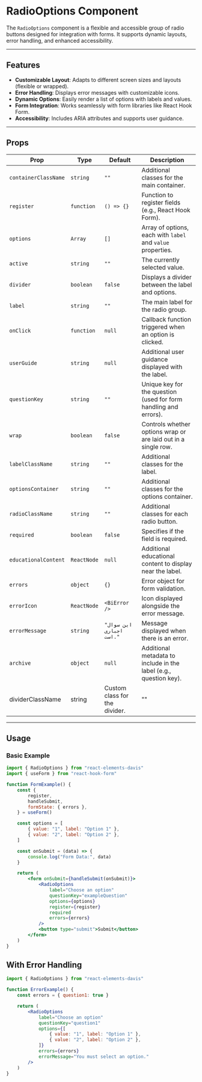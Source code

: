 # RadioOptions Component

The `RadioOptions` component is a flexible and accessible group of radio buttons designed for integration with forms. It supports dynamic layouts, error handling, and enhanced accessibility.

---

## Features

-   **Customizable Layout**: Adapts to different screen sizes and layouts (flexible or wrapped).
-   **Error Handling**: Displays error messages with customizable icons.
-   **Dynamic Options**: Easily render a list of options with labels and values.
-   **Form Integration**: Works seamlessly with form libraries like React Hook Form.
-   **Accessibility**: Includes ARIA attributes and supports user guidance.

---

## Props

| Prop                 | Type        | Default                       | Description                                                       |
| -------------------- | ----------- | ----------------------------- | ----------------------------------------------------------------- |
| `containerClassName` | `string`    | `""`                          | Additional classes for the main container.                        |
| `register`           | `function`  | `() => {}`                    | Function to register fields (e.g., React Hook Form).              |
| `options`            | `Array`     | `[]`                          | Array of options, each with `label` and `value` properties.       |
| `active`             | `string`    | `""`                          | The currently selected value.                                     |
| `divider`            | `boolean`   | `false`                       | Displays a divider between the label and options.                 |
| `label`              | `string`    | `""`                          | The main label for the radio group.                               |
| `onClick`            | `function`  | `null`                        | Callback function triggered when an option is clicked.            |
| `userGuide`          | `string`    | `null`                        | Additional user guidance displayed with the label.                |
| `questionKey`        | `string`    | `""`                          | Unique key for the question (used for form handling and errors).  |
| `wrap`               | `boolean`   | `false`                       | Controls whether options wrap or are laid out in a single row.    |
| `labelClassName`     | `string`    | `""`                          | Additional classes for the label.                                 |
| `optionsContainer`   | `string`    | `""`                          | Additional classes for the options container.                     |
| `radioClassName`     | `string`    | `""`                          | Additional classes for each radio button.                         |
| `required`           | `boolean`   | `false`                       | Specifies if the field is required.                               |
| `educationalContent` | `ReactNode` | `null`                        | Additional educational content to display near the label.         |
| `errors`             | `object`    | `{}`                          | Error object for form validation.                                 |
| `errorIcon`          | `ReactNode` | `<BiError />`                 | Icon displayed alongside the error message.                       |
| `errorMessage`       | `string`    | `"این سوال اجباری است."`      | Message displayed when there is an error.                         |
| `archive`            | `object`    | `null`                        | Additional metadata to include in the label (e.g., question key). |
| dividerClassName     | string      | Custom class for the divider. | ""                                                                |

---

## Usage

### Basic Example

```jsx
import { RadioOptions } from "react-elements-davis"
import { useForm } from "react-hook-form"

function FormExample() {
    const {
        register,
        handleSubmit,
        formState: { errors },
    } = useForm()

    const options = [
        { value: "1", label: "Option 1" },
        { value: "2", label: "Option 2" },
    ]

    const onSubmit = (data) => {
        console.log("Form Data:", data)
    }

    return (
        <form onSubmit={handleSubmit(onSubmit)}>
            <RadioOptions
                label="Choose an option"
                questionKey="exampleQuestion"
                options={options}
                register={register}
                required
                errors={errors}
            />
            <button type="submit">Submit</button>
        </form>
    )
}
```

## With Error Handling

```jsx
import { RadioOptions } from "react-elements-davis"

function ErrorExample() {
    const errors = { question1: true }

    return (
        <RadioOptions
            label="Choose an option"
            questionKey="question1"
            options={[
                { value: "1", label: "Option 1" },
                { value: "2", label: "Option 2" },
            ]}
            errors={errors}
            errorMessage="You must select an option."
        />
    )
}
```
